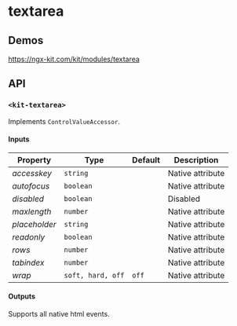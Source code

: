 # textarea

## Demos

https://ngx-kit.com/kit/modules/textarea

## API

### `<kit-textarea>`

Implements `ControlValueAccessor`.

#### Inputs

| Property | Type | Default | Description |
| --- | --- | --- | --- |
| *accesskey* | `string` | | Native attribute |
| *autofocus* | `boolean` | | Native attribute |
| *disabled* | `boolean` | | Disabled |
| *maxlength* | `number` | | Native attribute |
| *placeholder* | `string` | | Native attribute |
| *readonly* | `boolean` | | Native attribute |
| *rows* | `number` | | Native attribute |
| *tabindex* | `number` | | Native attribute |
| *wrap* | `soft, hard, off` | `off` | Native attribute |

#### Outputs

Supports all native html events. 
